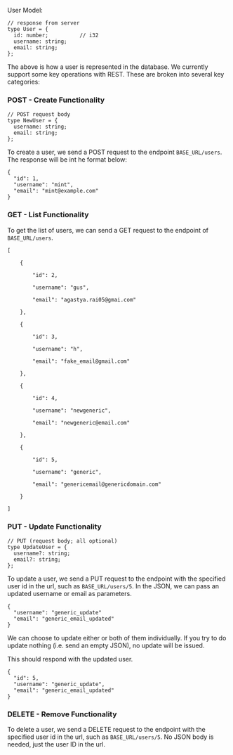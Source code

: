 
User Model:

```
// response from server
type User = {
  id: number;          // i32
  username: string;
  email: string;
};

```

The above is how a user is represented in the database. We currently support some key operations with REST. These are broken into several key categories:

### POST - Create Functionality

```
// POST request body
type NewUser = {
  username: string;
  email: string;
};
```


To create a user, we send a POST request to the endpoint `BASE_URL/users`. The response will be int he format below:

```
{
  "id": 1,
  "username": "mint",
  "email": "mint@example.com"
}

```

### GET - List Functionality

To get the list of users, we can send a GET request to the endpoint of `BASE_URL/users`.

```
[

    {

        "id": 2,

        "username": "gus",

        "email": "agastya.rai05@gmai.com"

    },

    {

        "id": 3,

        "username": "h",

        "email": "fake_email@gmail.com"

    },

    {

        "id": 4,

        "username": "newgeneric",

        "email": "newgeneric@email.com"

    },

    {

        "id": 5,

        "username": "generic",

        "email": "genericemail@genericdomain.com"

    }

]
```


### PUT - Update Functionality

```
// PUT (request body; all optional)
type UpdateUser = {
  username?: string;
  email?: string;
};
```

To update a user, we send a PUT request to the endpoint with the specified user id in the url, such as `BASE_URL/users/5`. In the JSON, we can pass an updated username or email as parameters.

```
{
  "username": "generic_update"
  "email": "generic_email_updated"
}
```

We can choose to update either or both of them individually. If you try to do update nothing (i.e. send an empty JSON), no update will be issued.



This should respond with the updated user.

```
{
  "id": 5,
  "username": "generic_update",
  "email": "generic_email_updated"
}

```

### DELETE - Remove Functionality

To delete a user, we send a DELETE request to the endpoint with the specified user id in the url, such as `BASE_URL/users/5`. No JSON body is needed, just the user ID in the url.


